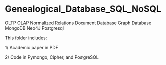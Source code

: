 # Genealogical_Database_SQL_NoSQL
OLTP OLAP Normalized Relations Document Database Graph Database MongoDB Neo4J Postgresql


This folder includes:

1/ Academic paper in PDF

2/ Code in Pymongo, Cipher, and PostgreSQL


